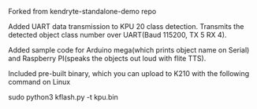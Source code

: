 Forked from kendryte-standalone-demo repo

Added UART data transmission to KPU 20 class detection. Transmits the detected object class number over UART(Baud 115200, TX 5 RX 4).

Added sample code for Arduino mega(which prints object name on Serial) and Raspberry PI(speaks the objects out loud with flite TTS).

Included pre-built binary, which you can upload to K210 with the following command on Linux

sudo python3 kflash.py -t kpu.bin
